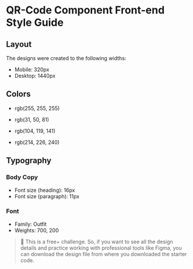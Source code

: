 # QR-Code Component Front-end Style Guide

## Layout

The designs were created to the following widths:

- Mobile: 320px
- Desktop: 1440px


## Colors

- rgb(255, 255, 255)

- rgb(31, 50, 81)
- rgb(104, 119, 141)
- rgb(214, 226, 240)

## Typography

### Body Copy

- Font size (heading): 16px
- Font size (paragraph): 11px

### Font

- Family: Outfit
- Weights: 700, 200

> 💎 This is a free+ challenge. So, if you want to see all the design details and practice working with professional tools like Figma, you can download the design file from where you downloaded the starter code.
